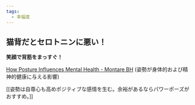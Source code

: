 ```yaml
---
tags:
  - 幸福度
---
```

## 猫背だとセロトニンに悪い！

**笑顔で背筋をまっすぐ！**

[How Posture Influences Mental Health - Montare BH](https://montarebehavioralhealth.com/posture-and-mental-health/)
(姿勢が身体的および精神的健康に与える影響)

[[姿勢は自尊心も高めポジティブな感情を生む。余裕があるならパワーポーズがおすすめ。]]